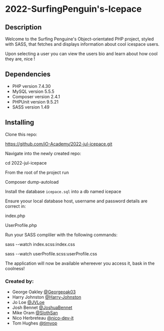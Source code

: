 # 2022-SurfingPenguin's-Icepace

## Description
Welcome to the Surfing Penguine's Object-orientated PHP project, styled with SASS, that fetches and displays information about cool icespace users.

Upon selecting a user you can view the users bio and learn about how cool they are, nice !

## Dependencies

- PHP version 7.4.30
- MySQL version 5.5.5
- Composer version 2.4.1
- PHPUnit version 9.5.21
- SASS version 1.49

## Installing 

Clone this repo:

  https://github.com/iO-Academy/2022-jul-icepace.git
  
Navigate into the newly created repo:

  cd 2022-jul-icepace
  
From the root of the project run 
  
  Composer dump-autoload
  
Install the database `icepace.sql` into a db named icepace

Ensure yoour local database host, username and password details are correct in: 

  index.php
  
  UserProfile.php 
  
Run your SASS compliler with the following commands:
  
  sass --watch index.scss:index.css
  
  sass --watch userProfile.scss:userProfile.css
  
The application will now be available whereever you access it, bask in the coolness!

### Created by:
- George Oakley [@Georgeoak03](https://github.com/Georgeoak03)
- Harry Johnston [@Harry-Johnston](https://github.com/Harry-Johnston)
- Jo Loe [@JVLoe](https://github.com/JVLoe)
- Josh Bennet [@JoshuaBennet](https://github.com/JoshuaBennet)
- Mike Oram [@SlothSan](https://github.com/SlothSan)
- Nico Herbreteau [@nico-dev-it](https://github.com/nico-dev-it)
- Tom Hughes [@timyop](https://github.com/timyop)
